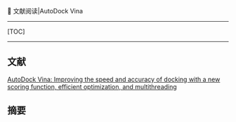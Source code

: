 👏 文献阅读|AutoDock Vina

---
[TOC]

---
## 文献
[AutoDock Vina: Improving the speed and accuracy of docking with a new scoring function, efficient optimization, and multithreading](https://onlinelibrary.wiley.com/doi/10.1002/jcc.21334)

## 摘要
